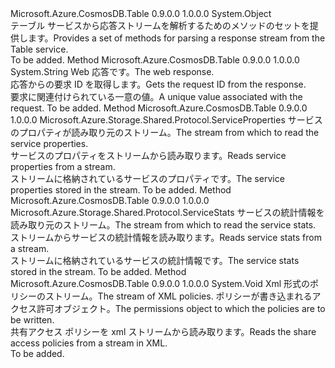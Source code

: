 <Type Name="TableHttpWebResponseParsers" FullName="Microsoft.Azure.CosmosDB.Table.Protocol.TableHttpWebResponseParsers">
  <TypeSignature Language="C#" Value="public static class TableHttpWebResponseParsers" />
  <TypeSignature Language="ILAsm" Value=".class public auto ansi abstract sealed beforefieldinit TableHttpWebResponseParsers extends System.Object" />
  <TypeSignature Language="DocId" Value="T:Microsoft.Azure.CosmosDB.Table.Protocol.TableHttpWebResponseParsers" />
  <TypeSignature Language="VB.NET" Value="Public Class TableHttpWebResponseParsers" />
  <TypeSignature Language="F#" Value="type TableHttpWebResponseParsers = class" />
  <AssemblyInfo>
    <AssemblyName>Microsoft.Azure.CosmosDB.Table</AssemblyName>
    <AssemblyVersion>0.9.0.0</AssemblyVersion>
    <AssemblyVersion>1.0.0.0</AssemblyVersion>
  </AssemblyInfo>
  <Base>
    <BaseTypeName>System.Object</BaseTypeName>
  </Base>
  <Interfaces />
  <Docs>
    <summary>
            <span data-ttu-id="56425-101">テーブル サービスから応答ストリームを解析するためのメソッドのセットを提供します。</span><span class="sxs-lookup"><span data-stu-id="56425-101">Provides a set of methods for parsing a response stream from the Table service.</span></span>
            </summary>
    <remarks>To be added.</remarks>
  </Docs>
  <Members>
    <Member MemberName="GetRequestId">
      <MemberSignature Language="C#" Value="public static string GetRequestId (System.Net.HttpWebResponse response);" />
      <MemberSignature Language="ILAsm" Value=".method public static hidebysig string GetRequestId(class System.Net.HttpWebResponse response) cil managed" />
      <MemberSignature Language="DocId" Value="M:Microsoft.Azure.CosmosDB.Table.Protocol.TableHttpWebResponseParsers.GetRequestId(System.Net.HttpWebResponse)" />
      <MemberSignature Language="VB.NET" Value="Public Shared Function GetRequestId (response As HttpWebResponse) As String" />
      <MemberSignature Language="F#" Value="static member GetRequestId : System.Net.HttpWebResponse -&gt; string" Usage="Microsoft.Azure.CosmosDB.Table.Protocol.TableHttpWebResponseParsers.GetRequestId response" />
      <MemberType>Method</MemberType>
      <AssemblyInfo>
        <AssemblyName>Microsoft.Azure.CosmosDB.Table</AssemblyName>
        <AssemblyVersion>0.9.0.0</AssemblyVersion>
        <AssemblyVersion>1.0.0.0</AssemblyVersion>
      </AssemblyInfo>
      <ReturnValue>
        <ReturnType>System.String</ReturnType>
      </ReturnValue>
      <Parameters>
        <Parameter Name="response" Type="System.Net.HttpWebResponse" />
      </Parameters>
      <Docs>
        <param name="response"><span data-ttu-id="56425-102">Web 応答です。</span><span class="sxs-lookup"><span data-stu-id="56425-102">The web response.</span></span></param>
        <summary>
            <span data-ttu-id="56425-103">応答からの要求 ID を取得します。</span><span class="sxs-lookup"><span data-stu-id="56425-103">Gets the request ID from the response.</span></span>
            </summary>
        <returns><span data-ttu-id="56425-104">要求に関連付けられている一意の値。</span><span class="sxs-lookup"><span data-stu-id="56425-104">A unique value associated with the request.</span></span></returns>
        <remarks>To be added.</remarks>
      </Docs>
    </Member>
    <Member MemberName="ReadServiceProperties">
      <MemberSignature Language="C#" Value="public static Microsoft.Azure.Storage.Shared.Protocol.ServiceProperties ReadServiceProperties (System.IO.Stream inputStream);" />
      <MemberSignature Language="ILAsm" Value=".method public static hidebysig class Microsoft.Azure.Storage.Shared.Protocol.ServiceProperties ReadServiceProperties(class System.IO.Stream inputStream) cil managed" />
      <MemberSignature Language="DocId" Value="M:Microsoft.Azure.CosmosDB.Table.Protocol.TableHttpWebResponseParsers.ReadServiceProperties(System.IO.Stream)" />
      <MemberSignature Language="VB.NET" Value="Public Shared Function ReadServiceProperties (inputStream As Stream) As ServiceProperties" />
      <MemberSignature Language="F#" Value="static member ReadServiceProperties : System.IO.Stream -&gt; Microsoft.Azure.Storage.Shared.Protocol.ServiceProperties" Usage="Microsoft.Azure.CosmosDB.Table.Protocol.TableHttpWebResponseParsers.ReadServiceProperties inputStream" />
      <MemberType>Method</MemberType>
      <AssemblyInfo>
        <AssemblyName>Microsoft.Azure.CosmosDB.Table</AssemblyName>
        <AssemblyVersion>0.9.0.0</AssemblyVersion>
        <AssemblyVersion>1.0.0.0</AssemblyVersion>
      </AssemblyInfo>
      <ReturnValue>
        <ReturnType>Microsoft.Azure.Storage.Shared.Protocol.ServiceProperties</ReturnType>
      </ReturnValue>
      <Parameters>
        <Parameter Name="inputStream" Type="System.IO.Stream" />
      </Parameters>
      <Docs>
        <param name="inputStream"><span data-ttu-id="56425-105">サービスのプロパティが読み取り元のストリーム。</span><span class="sxs-lookup"><span data-stu-id="56425-105">The stream from which to read the service properties.</span></span></param>
        <summary>
            <span data-ttu-id="56425-106">サービスのプロパティをストリームから読み取ります。</span><span class="sxs-lookup"><span data-stu-id="56425-106">Reads service properties from a stream.</span></span>
            </summary>
        <returns><span data-ttu-id="56425-107">ストリームに格納されているサービスのプロパティです。</span><span class="sxs-lookup"><span data-stu-id="56425-107">The service properties stored in the stream.</span></span></returns>
        <remarks>To be added.</remarks>
      </Docs>
    </Member>
    <Member MemberName="ReadServiceStats">
      <MemberSignature Language="C#" Value="public static Microsoft.Azure.Storage.Shared.Protocol.ServiceStats ReadServiceStats (System.IO.Stream inputStream);" />
      <MemberSignature Language="ILAsm" Value=".method public static hidebysig class Microsoft.Azure.Storage.Shared.Protocol.ServiceStats ReadServiceStats(class System.IO.Stream inputStream) cil managed" />
      <MemberSignature Language="DocId" Value="M:Microsoft.Azure.CosmosDB.Table.Protocol.TableHttpWebResponseParsers.ReadServiceStats(System.IO.Stream)" />
      <MemberSignature Language="VB.NET" Value="Public Shared Function ReadServiceStats (inputStream As Stream) As ServiceStats" />
      <MemberSignature Language="F#" Value="static member ReadServiceStats : System.IO.Stream -&gt; Microsoft.Azure.Storage.Shared.Protocol.ServiceStats" Usage="Microsoft.Azure.CosmosDB.Table.Protocol.TableHttpWebResponseParsers.ReadServiceStats inputStream" />
      <MemberType>Method</MemberType>
      <AssemblyInfo>
        <AssemblyName>Microsoft.Azure.CosmosDB.Table</AssemblyName>
        <AssemblyVersion>0.9.0.0</AssemblyVersion>
        <AssemblyVersion>1.0.0.0</AssemblyVersion>
      </AssemblyInfo>
      <ReturnValue>
        <ReturnType>Microsoft.Azure.Storage.Shared.Protocol.ServiceStats</ReturnType>
      </ReturnValue>
      <Parameters>
        <Parameter Name="inputStream" Type="System.IO.Stream" />
      </Parameters>
      <Docs>
        <param name="inputStream"><span data-ttu-id="56425-108">サービスの統計情報を読み取り元のストリーム。</span><span class="sxs-lookup"><span data-stu-id="56425-108">The stream from which to read the service stats.</span></span></param>
        <summary>
            <span data-ttu-id="56425-109">ストリームからサービスの統計情報を読み取ります。</span><span class="sxs-lookup"><span data-stu-id="56425-109">Reads service stats from a stream.</span></span>
            </summary>
        <returns><span data-ttu-id="56425-110">ストリームに格納されているサービスの統計情報です。</span><span class="sxs-lookup"><span data-stu-id="56425-110">The service stats stored in the stream.</span></span></returns>
        <remarks>To be added.</remarks>
      </Docs>
    </Member>
    <Member MemberName="ReadSharedAccessIdentifiers">
      <MemberSignature Language="C#" Value="public static void ReadSharedAccessIdentifiers (System.IO.Stream inputStream, Microsoft.Azure.CosmosDB.Table.TablePermissions permissions);" />
      <MemberSignature Language="ILAsm" Value=".method public static hidebysig void ReadSharedAccessIdentifiers(class System.IO.Stream inputStream, class Microsoft.Azure.CosmosDB.Table.TablePermissions permissions) cil managed" />
      <MemberSignature Language="DocId" Value="M:Microsoft.Azure.CosmosDB.Table.Protocol.TableHttpWebResponseParsers.ReadSharedAccessIdentifiers(System.IO.Stream,Microsoft.Azure.CosmosDB.Table.TablePermissions)" />
      <MemberSignature Language="VB.NET" Value="Public Shared Sub ReadSharedAccessIdentifiers (inputStream As Stream, permissions As TablePermissions)" />
      <MemberSignature Language="F#" Value="static member ReadSharedAccessIdentifiers : System.IO.Stream * Microsoft.Azure.CosmosDB.Table.TablePermissions -&gt; unit" Usage="Microsoft.Azure.CosmosDB.Table.Protocol.TableHttpWebResponseParsers.ReadSharedAccessIdentifiers (inputStream, permissions)" />
      <MemberType>Method</MemberType>
      <AssemblyInfo>
        <AssemblyName>Microsoft.Azure.CosmosDB.Table</AssemblyName>
        <AssemblyVersion>0.9.0.0</AssemblyVersion>
        <AssemblyVersion>1.0.0.0</AssemblyVersion>
      </AssemblyInfo>
      <ReturnValue>
        <ReturnType>System.Void</ReturnType>
      </ReturnValue>
      <Parameters>
        <Parameter Name="inputStream" Type="System.IO.Stream" />
        <Parameter Name="permissions" Type="Microsoft.Azure.CosmosDB.Table.TablePermissions" />
      </Parameters>
      <Docs>
        <param name="inputStream"><span data-ttu-id="56425-111">Xml 形式のポリシーのストリーム。</span><span class="sxs-lookup"><span data-stu-id="56425-111">The stream of XML policies.</span></span></param>
        <param name="permissions"><span data-ttu-id="56425-112">ポリシーが書き込まれるアクセス許可オブジェクト。</span><span class="sxs-lookup"><span data-stu-id="56425-112">The permissions object to which the policies are to be written.</span></span></param>
        <summary>
            <span data-ttu-id="56425-113">共有アクセス ポリシーを xml ストリームから読み取ります。</span><span class="sxs-lookup"><span data-stu-id="56425-113">Reads the share access policies from a stream in XML.</span></span>
            </summary>
        <remarks>To be added.</remarks>
      </Docs>
    </Member>
  </Members>
</Type>